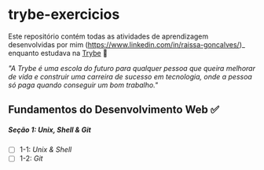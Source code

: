 # trybe-exercicios

Este repositório contém todas as atividades de aprendizagem desenvolvidas por mim (https://www.linkedin.com/in/raissa-goncalves/)_ enquanto estudava na [Trybe](https://www.betrybe.com/) 🚀

_"A Trybe é uma escola do futuro para qualquer pessoa que queira melhorar de vida e construir uma carreira de sucesso em tecnologia, onde a pessoa só paga quando conseguir um bom trabalho."_

## Fundamentos do Desenvolvimento Web ✅

##### Seção 1: Unix, Shell & Git

- [ ] 1-1: _Unix & Shell_
- [ ] 1-2: _Git_
